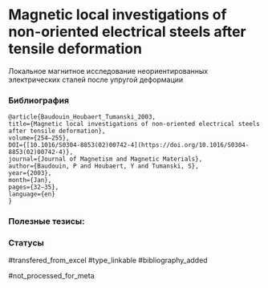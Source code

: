 # Magnetic local investigations of non-oriented electrical steels after tensile deformation

Локальное магнитное исследование неориентированных электрических сталей после упругой деформации

### Библиография
```
@article{Baudouin_Houbaert_Tumanski_2003,
title={Magnetic local investigations of non-oriented electrical steels after tensile deformation},
volume={254–255},
DOI={[10.1016/S0304-8853(02)00742-4](https://doi.org/10.1016/S0304-8853(02)00742-4)},
journal={Journal of Magnetism and Magnetic Materials},
author={Baudouin, P and Houbaert, Y and Tumanski, S},
year={2003},
month={Jan},
pages={32–35},
language={en}
}
```

### Полезные тезисы:

### Статусы
#transfered_from_excel 
#type_linkable
#bibliography_added

#not_processed_for_meta
